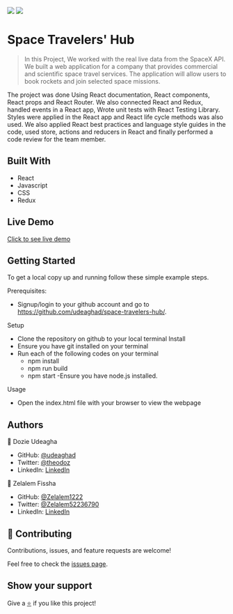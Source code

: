 [![](https://img.shields.io/badge/Microverse-Dozie%20Udeagha-blueviolet)](https://github.com/udeaghad)
[![](https://img.shields.io/badge/Microverse-Zelalem%20Fissha-blueviolet)](https://github.com/Zelalem1222)
# Space Travelers' Hub

>In this Project, We worked with the real live data from the SpaceX API. We built a web application for a company that provides commercial and scientific space travel services. The application will allow users to book rockets and join selected space missions.

The project was done Using React documentation, React components, React props and React Router. We also connected React and Redux, handled events in a React app, Wrote unit tests with React Testing Library. Styles were applied in the React app and React life cycle methods was also used. We also applied React best practices and language style guides in the code, used store, actions and reducers in React and finally performed a code review for the team member.

## Built With

- React
- Javascript
- CSS
- Redux

## Live Demo

[Click to see live demo](https://galaxy-travellers.netlify.app/)

## Getting Started

To get a local copy up and running follow these simple example steps.


Prerequisites: 
   - Signup/login to your github account and go to https://github.com/udeaghad/space-travelers-hub/.
   
Setup
   - Clone the repository on github to your local terminal
Install
   - Ensure you have git installed on your terminal
   - Run each of the following codes on your terminal
      -  npm install
      -  npm run build
      -  npm start
   -Ensure you have node.js installed.
  
Usage
   - Open the index.html file with your browser to view the webpage

## Authors

👤 Dozie Udeagha

- GitHub: [@udeaghad](https://github.com/udeaghad)
- Twitter: [@theodoz](https://twitter.com/theodoz)
- LinkedIn: [LinkedIn](https://www.linkedin.com/in/dozie-udeagha/)

👤 Zelalem Fissha

- GitHub: [@Zelalem1222](https://github.com/Zelalem1222)
- Twitter: [@Zelalem52236790](https://twitter.com/Zelalem52236790)
- LinkedIn: [LinkedIn](https://www.linkedin.com/in/zelalemfissha/)

## 🤝 Contributing

Contributions, issues, and feature requests are welcome!

Feel free to check the [issues page](https://github.com/udeaghad/space-travelers-hub/issues).

## Show your support

Give a [⭐️](https://github.com/udeaghad/space-travelers-hub/stargazers) if you like this project!

